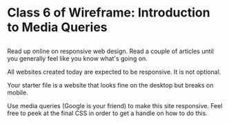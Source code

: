 # Class 6 of Wireframe: Introduction to Media Queries
## 

Read up online on responsive web design. Read a couple of articles until you generally feel like you know what's going on. 

All websites created today are expected to be responsive. It is not optional. 

Your starter file is a website that looks fine on the desktop but breaks on mobile. 

Use media queries (Google is your friend) to make this site responsive. Feel free to peek at the final CSS in order to get a handle on how to do this. 